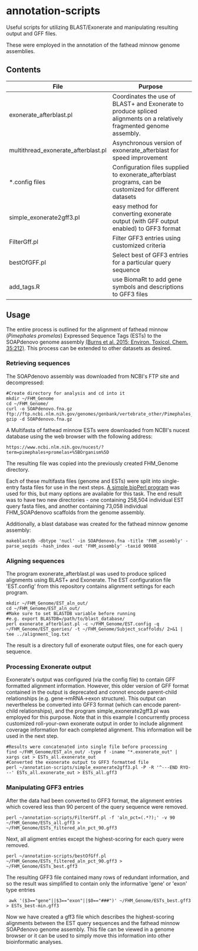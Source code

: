 # annotation-scripts
Useful scripts for utilizing BLAST/Exonerate and manipulating resulting output and GFF files.

These were employed in the annotation of the fathead minnow genome assemblies.

## Contents
File | Purpose
---- | ----
exonerate_afterblast.pl | Coordinates the use of BLAST+ and Exonerate to produce spliced alignments on a relatively fragmented genome assembly.
multithread_exonerate_afterblast.pl | Asynchronous version of exonerate_afterblast for speed improvement
\*.config files | Configuration files supplied to exonerate_afterblast programs, can be customized for different datasets
simple_exonerate2gff3.pl | easy method for converting exonerate output (with GFF output enabled) to GFF3 format
FilterGff.pl | Filter GFF3 entries using customized criteria
bestOfGFF.pl | Select best of GFF3 entries for a particular query sequence
add_tags.R | use BiomaRt to add gene symbols and descriptions to GFF3 files


## Usage
The entire process is outlined for the alignment of fathead minnow (*Pimephales promelas*) Expressed Sequence Tags (ESTs) to the SOAPdenovo genome assembly [(Burns et al. 2015; Environ. Toxicol. Chem. 35:212)][1]. This process can be extended to other datasets as desired.

### Retrieving sequences

The SOAPdenovo assembly was downloaded from NCBI's FTP site and decompressed:

    #Create directory for analysis and cd into it
    mkdir ~/FHM_Genome
    cd ~/FHM_Genome/
    curl -o SOAPdenovo.fna.gz ftp://ftp.ncbi.nlm.nih.gov/genomes/genbank/vertebrate_other/Pimephales_promelas/all_assembly_versions/GCA_000700825.1_FHM_SOAPdenovo/GCA_000700825.1_FHM_SOAPdenovo_genomic.fna.gz
    gzip -d SOAPdenovo.fna.gz

A Multifasta of fathead minnow ESTs were downloaded from NCBI's nucest database using the web browser with the following address:

    https://www.ncbi.nlm.nih.gov/nucest/?term=pimephales+promelas+%5BOrganism%5D

The resulting file was copied into the previously created FHM_Genome directory.

Each of these multifasta files (genome and ESTs) were split into single-entry fasta files for use in the next steps. [A simple bioPerl program][2] was used for this, but many options are available for this task. The end result was to have two new directories - one containing 258,504 individual EST query fasta files, and another containing 73,058 individual FHM_SOAPdenovo scaffolds from the genome assembly.

Additionally, a blast database was created for the fathead minnow genome assembly:

    makeblastdb -dbtype 'nucl' -in SOAPdenovo.fna -title 'FHM_assembly' -parse_seqids -hash_index -out 'FHM_assembly' -taxid 90988

### Aligning sequences

The program exonerate_afterblast.pl was used to produce spliced alignments using BLAST+ and Exonerate. The EST configuration file 'EST.config' from this repository contains alignment settings for each program.

    mkdir ~/FHM_Genome/EST_aln_out/
    cd ~/FHM_Genome/EST_aln_out/
    #Make sure to set BLASTDB variable before running
    #e.g. export BLASTDB=/path/to/blast_database/
    perl exonerate_afterblast.pl -c ~/FHM_Genome/EST.config -q ~/FHM_Genome/EST_queries/ -t ~/FHM_Genome/Subject_scaffolds/ 2>&1 | tee ../alignment_log.txt

The result is a directory full of exonerate output files, one for each query sequence.

### Processing Exonerate output

Exonerate's output was configured (via the config file) to contain GFF formatted alignment information. However, this older version of GFF format contained in the output is deprecated and connot encode parent-child relationships (e.g. gene->mRNA->exon structure). This output can nevertheless be converted into GFF3 format (which can encode parent-child relationships), and the program simple_exonerate2gff3.pl was employed for this purpose. Note that in this example I concurrently process customized roll-your-own exonerate output in order to include alignment coverage information for each completed alignment. This information will be used in the next step.

    #Results were concatenated into single file before processing
    find ~/FHM_Genome/EST_aln_out/ -type f -iname "*.exonerate_out" | xargs cat > ESTs_all.exonerate_out
    #Converted the exonerate output to GFF3 formatted file
    perl ~/annotation-scripts/simple_exonerate2gff3.pl -P -R '^---END RYO---' ESTs_all.exonerate_out > ESTs_all.gff3

### Manipulating GFF3 entries

After the data had been converted to GFF3 format, the alignment entries which covered less than 90 percent of the query sequence were removed.

    perl ~/annotation-scripts/FilterGff.pl -f 'aln_pct=(.*?);' -v 90 ~/FHM_Genome/ESTs_all.gff3 > ~/FHM_Genome/ESTs_filtered_aln_pct_90.gff3

Next, all aligment entries except the highest-scoring for each query were removed.

    perl ~/annotation-scripts/bestOfGff.pl ~/FHM_Genome/ESTs_filtered_aln_pct_90.gff3 > ~/FHM_Genome/ESTs_best.gff3

The resulting GFF3 file contained many rows of redundant information, and so the result was simplified to contain only the informative 'gene' or 'exon' type entries

     awk '($3=="gene"||$3=="exon"||$0=="###")' ~/FHM_Genome/ESTs_best.gff3 > ESTs_best-min.gff3

Now we have created a gff3 file which describes the highest-scoring alignments between the EST query sequences and the fathead minnow SOAPdenovo genome assembly. This file can be viewed in a genome browser or it can be used to simply move this information into other bioinformatic analyses.

[1]: https://www.ncbi.nlm.nih.gov/pubmed/26513338
[2]: http://www.perlmonks.org/?node_id=767502
